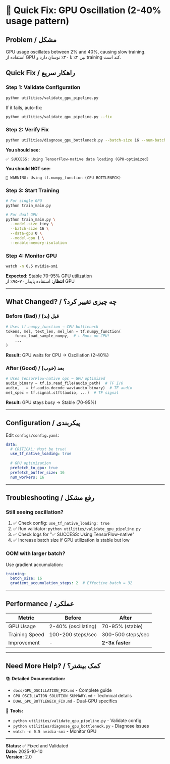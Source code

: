 # 🚀 Quick Fix: GPU Oscillation (2-40% usage pattern)

## Problem / مشکل

GPU usage oscillates between 2% and 40%, causing slow training.  
استفاده از GPU بین ۲٪ تا ۴۰٪ نوسان دارد و training کند است.

## Quick Fix / راهکار سریع

### Step 1: Validate Configuration

```bash
python utilities/validate_gpu_pipeline.py
```

If it fails, auto-fix:
```bash
python utilities/validate_gpu_pipeline.py --fix
```

### Step 2: Verify Fix

```bash
python utilities/diagnose_gpu_bottleneck.py --batch-size 16 --num-batches 50
```

**You should see:**
```
✅ SUCCESS: Using TensorFlow-native data loading (GPU-optimized)
```

**You should NOT see:**
```
🔴 WARNING: Using tf.numpy_function (CPU BOTTLENECK)
```

### Step 3: Start Training

```bash
# For single GPU
python train_main.py

# For dual GPU
python train_main.py \
  --model-size tiny \
  --batch-size 16 \
  --data-gpu 0 \
  --model-gpu 1 \
  --enable-memory-isolation
```

### Step 4: Monitor GPU

```bash
watch -n 0.5 nvidia-smi
```

**Expected:** Stable 70-95% GPU utilization  
**انتظار:** استفاده پایدار ۷۰-۹۵٪ از GPU

---

## What Changed? / چه چیزی تغییر کرد؟

### Before (Bad) / قبل (بد)

```python
# Uses tf.numpy_function → CPU bottleneck
tokens, mel, text_len, mel_len = tf.numpy_function(
    func=_load_sample_numpy,  # ← Runs on CPU!
    ...
)
```

**Result:** GPU waits for CPU → Oscillation (2-40%)

### After (Good) / بعد (خوب)

```python
# Uses TensorFlow-native ops → GPU optimized
audio_binary = tf.io.read_file(audio_path)  # TF I/O
audio, _ = tf.audio.decode_wav(audio_binary)  # TF audio
mel_spec = tf.signal.stft(audio, ...)  # TF signal
```

**Result:** GPU stays busy → Stable (70-95%)

---

## Configuration / پیکربندی

Edit `configs/config.yaml`:

```yaml
data:
  # CRITICAL: Must be true!
  use_tf_native_loading: true
  
  # GPU optimization
  prefetch_to_gpu: true
  prefetch_buffer_size: 16
  num_workers: 16
```

---

## Troubleshooting / رفع مشکل

### Still seeing oscillation?

1. ✅ Check config: `use_tf_native_loading: true`
2. ✅ Run validator: `python utilities/validate_gpu_pipeline.py`
3. ✅ Check logs for "✅ SUCCESS: Using TensorFlow-native"
4. ✅ Increase batch size if GPU utilization is stable but low

### OOM with larger batch?

Use gradient accumulation:
```yaml
training:
  batch_size: 16
  gradient_accumulation_steps: 2  # Effective batch = 32
```

---

## Performance / عملکرد

| Metric | Before | After |
|--------|--------|-------|
| GPU Usage | 2-40% (oscillating) | 70-95% (stable) |
| Training Speed | 100-200 steps/sec | 300-500 steps/sec |
| Improvement | - | **2-3x faster** |

---

## Need More Help? / کمک بیشتر؟

📚 **Detailed Documentation:**
- `docs/GPU_OSCILLATION_FIX.md` - Complete guide
- `GPU_OSCILLATION_SOLUTION_SUMMARY.md` - Technical details
- `DUAL_GPU_BOTTLENECK_FIX.md` - Dual-GPU specifics

🔧 **Tools:**
- `python utilities/validate_gpu_pipeline.py` - Validate config
- `python utilities/diagnose_gpu_bottleneck.py` - Diagnose issues
- `watch -n 0.5 nvidia-smi` - Monitor GPU

---

**Status:** ✅ Fixed and Validated  
**Date:** 2025-10-10  
**Version:** 2.0
